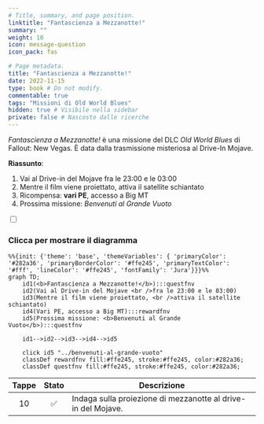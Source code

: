 ```yaml
---
# Title, summary, and page position.
linktitle: "Fantascienza a Mezzanotte!" 
summary: ""
weight: 10
icon: message-question
icon_pack: fas

# Page metadata.
title: "Fantascienza a Mezzanotte!"
date: 2022-11-15
type: book # Do not modify.
commentable: true
tags: "Missioni di Old World Blues"
hidden: true # Visibile nella sidebar
private: false # Nascosto dalle ricerche
---
```


<div class="fnv">


*Fantascienza a Mezzanotte!* è una missione del DLC *Old World Blues* di Fallout: New Vegas. È data dalla trasmissione misteriosa al Drive-In Mojave.

**Riassunto**:
1. Vai al Drive-in del Mojave fra le 23:00 e le 03:00
2. Mentre il film viene proiettato, attiva il satellite schiantato
3. Ricompensa: **vari PE**, accesso a Big MT
4. Prossima missione: *Benvenuti al Grande Vuoto*

<section class="chart-collapse">
<input type="checkbox" name="collapse2" id="handle2">
<h3 class="handle">
<label for="handle2">Clicca per mostrare il diagramma</label>
</h3>
<div class="content">

```mermaid
%%{init: {'theme': 'base', 'themeVariables': { 'primaryColor': '#282a36', 'primaryBorderColor': '#ffe245', 'primaryTextColor': '#fff', 'lineColor': '#ffe245', 'fontFamily': 'Jura'}}}%%
graph TD;
    id1(<b>Fantascienza a Mezzanotte!</b>):::questfnv
    id2(Vai al Drive-in del Mojave <br />fra le 23:00 e le 03:00)
    id3(Mentre il film viene proiettato, <br />attiva il satellite schiantato)
    id4(Vari PE, accesso a Big MT):::rewardfnv
    id5(Prossima missione: <b>Benvenuti al Grande Vuoto</b>):::questfnv
    
    id1-->id2-->id3-->id4-->id5
    
    click id5 "../benvenuti-al-grande-vuoto"
    classDef rewardfnv fill:#ffe245, stroke:#ffe245, color:#282a36;
    classDef questfnv fill:#ffe245, stroke:#ffe245, color:#282a36;
```

</div>
</section>

| Tappe |       Stato        | Descrizione |
|:-----:|:------------------:| ----------- |
|                           10                          | :white_check_mark: | Indaga sulla proiezione di mezzanotte al drive-in del Mojave.                                                                                                               |





</div>


